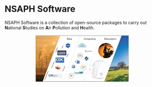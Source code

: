 # NSAPH Software

NSAPH Software is a collection of open-source packages to carry out **N**ational **S**tudies on **A**ir **P**ollution and **H**ealth.

<p align="center" width="100%">
    <img width="60%" src="figures/png/NSAPH-software-main-image.png">
</p>

<!--

**Here are some ideas to get you started:**

🙋‍♀️ A short introduction - what is your organization all about?
🌈 Contribution guidelines - how can the community get involved?
👩‍💻 Useful resources - where can the community find your docs? Is there anything else the community should know?
🍿 Fun facts - what does your team eat for breakfast?
🧙 Remember, you can do mighty things with the power of [Markdown](https://docs.github.com/github/writing-on-github/getting-started-with-writing-and-formatting-on-github/basic-writing-and-formatting-syntax)
-->
